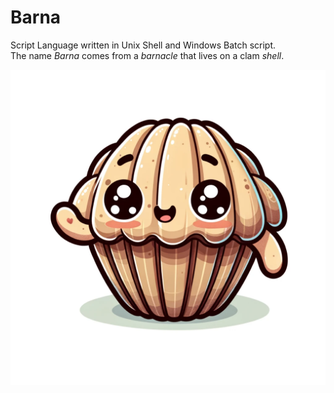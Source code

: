 # Barna

Script Language written in Unix Shell and Windows Batch script.  
The name _Barna_ comes from a _barnacle_ that lives on a clam _shell_.

![Mascot](/resources/mascot.webp)
